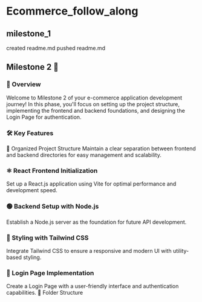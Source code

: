 # Ecommerce_follow_along

## milestone_1
created readme.md
pushed readme.md

## Milestone 2 🚀
### 📌 Overview
Welcome to Milestone 2 of your e-commerce application development journey! In this phase, you'll focus on setting up the project structure, implementing the frontend and backend foundations, and designing the Login Page for authentication.

### 🛠 Key Features
📁 Organized Project Structure
Maintain a clear separation between frontend and backend directories for easy management and scalability.
### ⚛ React Frontend Initialization
Set up a React.js application using Vite for optimal performance and development speed.
### 🟢 Backend Setup with Node.js
Establish a Node.js server as the foundation for future API development.
### 🎨 Styling with Tailwind CSS
Integrate Tailwind CSS to ensure a responsive and modern UI with utility-based styling.
### 🔐 Login Page Implementation
Create a Login Page with a user-friendly interface and authentication capabilities.
📂 Folder Structure